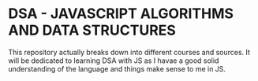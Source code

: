 # DSA - JAVASCRIPT ALGORITHMS AND DATA STRUCTURES 

This repository actually breaks down into different courses and sources. 
It will be dedicated to learning DSA with JS as I havae a good solid understanding
of the language and things make sense to me in JS. 

